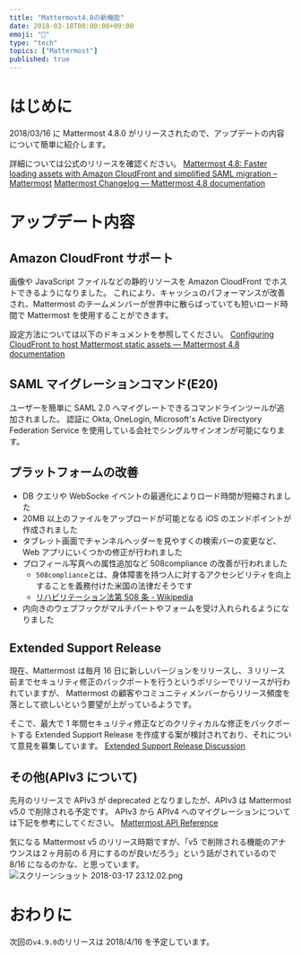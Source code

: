 ```yaml
---
title: "Mattermost4.8の新機能"
date: 2018-03-18T00:00:00+09:00
emoji: "📣"
type: "tech"
topics: ["Mattermost"]
published: true
---
```


# はじめに

2018/03/16 に Mattermost 4.8.0 がリリースされたので、アップデートの内容について簡単に紹介します。

詳細については公式のリリースを確認ください。
[Mattermost 4\.8: Faster loading assets with Amazon CloudFront and simplified SAML migration – Mattermost](https://about.mattermost.com/releases/mattermost-4-8/)
[Mattermost Changelog — Mattermost 4\.8 documentation](https://docs.mattermost.com/administration/changelog.html#release-v4-8)

# アップデート内容

## Amazon CloudFront サポート

画像や JavaScript ファイルなどの静的リソースを Amazon CloudFront でホストできるようになりました。
これにより、キャッシュのパフォーマンスが改善され、Mattermost のチームメンバーが世界中に散らばっていても短いロード時間で Mattermost を使用することができます。

設定方法については以下のドキュメントを参照してください。
[Configuring CloudFront to host Mattermost static assets — Mattermost 4\.8 documentation](https://docs.mattermost.com/install/config-cloudfront.html)

## SAML マイグレーションコマンド(E20)

ユーザーを簡単に SAML 2.0 へマイグレートできるコマンドラインツールが追加されました。
認証に Okta, OneLogin, Microsoft's Active Directyory Federation Service を使用している会社でシングルサインオンが可能になります。

## プラットフォームの改善

- DB クエリや WebSocke イベントの最適化によりロード時間が短縮されました
- 20MB 以上のファイルをアップロードが可能となる iOS のエンドポイントが作成されました
- タブレット画面でチャンネルヘッダーを見やすくの検索バーの変更など、Web アプリにいくつかの修正が行われました
- プロフィール写真への属性追加など 508compliance の改善が行われました
  - `508compliance`とは、身体障害を持つ人に対するアクセシビリティを向上することを義務付けた米国の法律だそうです
  - [リハビリテーション法第 508 条 \- Wikipedia](https://ja.wikipedia.org/wiki/%E3%83%AA%E3%83%8F%E3%83%93%E3%83%AA%E3%83%86%E3%83%BC%E3%82%B7%E3%83%A7%E3%83%B3%E6%B3%95%E7%AC%AC508%E6%9D%A1)
- 内向きのウェブフックがマルチパートやフォームを受け入れられるようになりました

## Extended Support Release

現在、Mattermost は毎月 16 日に新しいバージョンをリリースし、３リリース前までセキュリティ修正のバックポートを行うというポリシーでリリースが行われていますが、
Mattermost の顧客やコミュニティメンバーからリリース頻度を落として欲しいという要望が上がっているようです。

そこで、最大で 1 年間セキュリティ修正などのクリティカルな修正をバックポートする Extended Support Release を作成する案が検討されており、それについて意見を募集しています。
[Extended Support Release Discussion](https://forum.mattermost.org/t/extended-support-release-discussion/4598)

## その他(APIv3 について)

先月のリリースで APIv3 が deprecated となりましたが、APIv3 は Mattermost v5.0 で削除される予定です。
APIv3 から APIv4 へのマイグレーションについては下記を参考にしてください。
[Mattermost API Reference](https://api.mattermost.com/#tag/APIv3-Deprecation)

気になる Mattermost v5 のリリース時期ですが、「v5 で削除される機能のアナウンスは２ヶ月前の 6 月にするのが良いだろう」という話がされているので 8/16 になるのかな、と思っています。
![スクリーンショット 2018-03-17 23.12.02.png](https://qiita-image-store.s3.amazonaws.com/0/9891/2c878db8-188d-fd7b-9854-48c693c4c2e8.png)

# おわりに

次回の`v4.9.0`のリリースは 2018/4/16 を予定しています。

